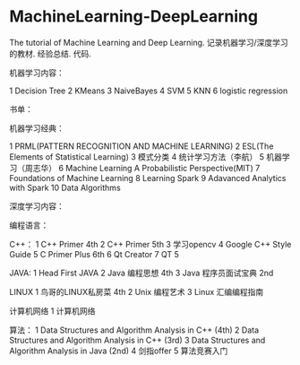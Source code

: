 # MachineLearning-DeepLearning
The tutorial of Machine Learning and Deep Learning. 记录机器学习/深度学习的教材. 经验总结. 代码. 

机器学习内容：

1 Decision Tree
2 KMeans
3 NaiveBayes
4 SVM 
5 KNN
6 logistic regression

书单：

机器学习经典：

1 PRML(PATTERN RECOGNITION AND MACHINE LEARNING)
2 ESL(The Elements of Statistical Learning)
3 模式分类
4 统计学习方法（李航）
5 机器学习（周志华）
6 Machine Learning A Probabilistic Perspective(MIT)
7 Foundations of Machine Learning
8 Learning Spark
9 Adavanced Analytics with Spark
10 Data Algorithms

深度学习内容：

编程语言：

C++： 
1 C++ Primer 4th
2 C++ Primer 5th
3 学习opencv
4 Google C++ Style Guide
5 C Primer Plus 6th
6 Qt Creator
7 QT 5 

JAVA:
1 Head First JAVA
2 Java 编程思想 4th
3 Java 程序员面试宝典 2nd

LINUX
1 鸟哥的LINUX私房菜 4th
2 Unix 编程艺术
3 Linux 汇编编程指南

计算机网络
1 计算机网络

算法：
1 Data Structures and Algorithm Analysis in C++ (4th)
2 Data Structures and Algorithm Analysis in C++ (3rd)
3 Data Structures and Algorithm Analysis in Java (2nd)
4 剑指offer
5 算法竞赛入门
